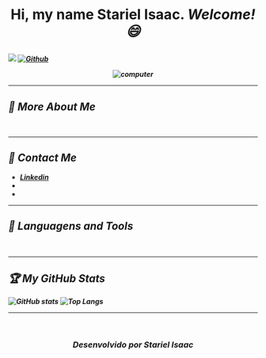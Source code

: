 # <p align="center"> Hi, my name <strong>Stariel Isaac<strong>. <em>Welcome!<em> 😄 </p>

![](https://visitor-badge.laobi.icu/badge?page_id=StarielIsaac)
[![Github](https://img.shields.io/github/followers/CharalambosIoannou?label=Follow&style=social)](https://github.com/StarielIsaac)

<p align="center">
  <img src="https://user-images.githubusercontent.com/94204429/143463195-d67b5b34-c76a-439f-9616-04f8d9850779.png" alt="computer"> 
</p>

---

## 🎯 More About Me
<br>

---

## 📧 Contact Me 
* [Linkedin](https://www.linkedin.com/in/stariel-isaac-oliveira-fernandes-2609191ba/)
*
*
---

## 🥇 Languagens and Tools
  <br>
 
---

## 🏆 My GitHub Stats
![GitHub stats](https://github-readme-stats.vercel.app/api?username=StarielIsaac&show_icons=true&theme=tokyonight)
![Top Langs](https://github-readme-stats.vercel.app/api/top-langs/?username=starielIsaac&theme=tokyonight)


---
<br>
<h3><p align="center">
  Desenvolvido por <em><strong>Stariel Isaac<strong><em>
</p></h3>
